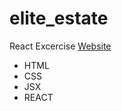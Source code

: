 # elite_estate
React Excercise
<a href="https://nicorozo.github.io/elite_estate/">Website</a> 

<ul>
  <li>HTML</li>
  <li>CSS</li>
  <li>JSX</li>
  <li>REACT</li>
</ul>
